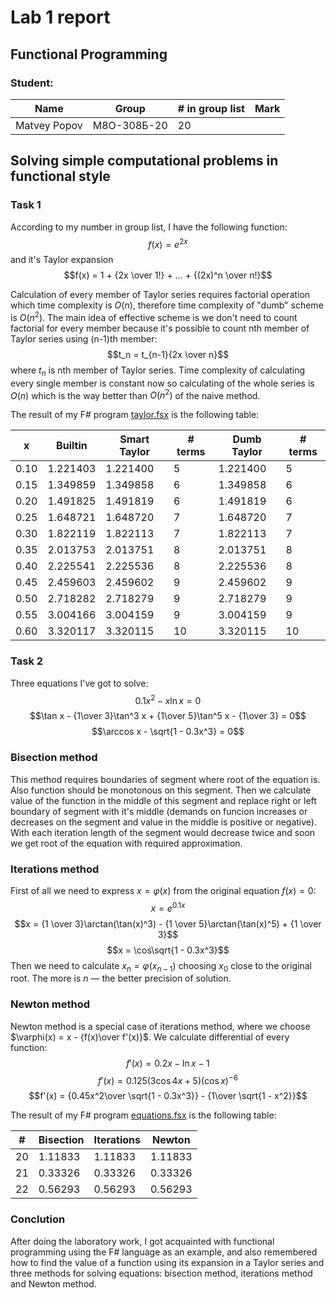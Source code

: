 # Lab 1 report

## Functional Programming

### Student: 
|Name        |Group      | # in group list |Mark|
|------------|-----------|-----------------|----|
|Matvey Popov|М8О-308Б-20| 20              |    |

## Solving simple computational problems in functional style

### Task 1

According to my number in group list, I have the following function:
$$f(x) = e^{2x}$$
and it's Taylor expansion
$$f(x) = 1 + {2x \over 1!} + … + {(2x)^n \over n!}$$

Calculation of every member of Taylor series requires factorial operation which 
time complexity is $O(n)$, therefore time complexity of "dumb" scheme is 
$O(n^2)$. The main idea of effective scheme is we don't need to count 
factorial for every member because it's possible to count nth member of Taylor 
series using (n-1)th member:
$$t_n = t_{n-1}{2x \over n}$$
where $t_n$ is nth member of Taylor series. Time complexity of calculating 
every single member is constant now so calculating of the whole series is 
$O(n)$ which is the way better than $O(n^2)$ of the naive method. 


The result of my F# program [taylor.fsx](https://github.com/MAILabs-Edu-2023/fp-lab1-papey08/blob/main/taylor.fsx)
is the following table:

| x    | Builtin  | Smart Taylor | # terms | Dumb Taylor | # terms |
|------|----------|--------------|---------|-------------|---------|
| 0.10 | 1.221403 | 1.221400     | 5       | 1.221400    | 5       |
| 0.15 | 1.349859 | 1.349858     | 6       | 1.349858    | 6       |
| 0.20 | 1.491825 | 1.491819     | 6       | 1.491819    | 6       |
| 0.25 | 1.648721 | 1.648720     | 7       | 1.648720    | 7       |
| 0.30 | 1.822119 | 1.822113     | 7       | 1.822113    | 7       |
| 0.35 | 2.013753 | 2.013751     | 8       | 2.013751    | 8       |
| 0.40 | 2.225541 | 2.225536     | 8       | 2.225536    | 8       |
| 0.45 | 2.459603 | 2.459602     | 9       | 2.459602    | 9       |
| 0.50 | 2.718282 | 2.718279     | 9       | 2.718279    | 9       |
| 0.55 | 3.004166 | 3.004159     | 9       | 3.004159    | 9       |
| 0.60 | 3.320117 | 3.320115     | 10      | 3.320115    | 10      |

### Task 2

Three equations I've got to solve:
$$0.1x^2 - x\ln x = 0$$
$$\tan x - {1\over 3}\tan^3 x + {1\over 5}\tan^5 x - {1\over 3} = 0$$
$$\arccos x - \sqrt{1 - 0.3x^3} = 0$$

### Bisection method

This method requires boundaries of segment where root of the equation is. Also 
function should be monotonous on this segment. Then we calculate value of the 
function in the middle of this segment and replace right or left boundary of 
segment with it's middle (demands on funcion increases or decreases on the 
segment and value in the middle is positive or negative). With each iteration 
length of the segment would decrease twice and soon we get root of the equation 
with required approximation.

### Iterations method

First of all we need to express $x = \varphi (x)$ from the original equation 
$f(x) = 0$:
$$x = e^{0.1x}$$
$$x = {1 \over 3}\arctan(\tan(x)^3) - {1 \over 5}\arctan(\tan(x)^5) + {1 \over 3}$$
$$x = \cos\sqrt{1 - 0.3x^3}$$
Then we need to calculate $x_n = \varphi(x_{n - 1})$ choosing $x_0$ close 
to the original root. The more is $n$ — the better precision of solution.

### Newton method

Newton method is a special case of iterations method, where we choose 
$\varphi(x) = x - {f(x)\over f'(x)}$. We calculate differential of 
every function:
$$f'(x) = 0.2x - \ln x - 1$$
$$f'(x) = 0.125(3\cos4x + 5)(\cos x)^{-6}$$
$$f'(x) = {0.45x^2\over \sqrt{1 - 0.3x^3}} - {1\over \sqrt{1 - x^2}}$$

The result of my F# program [equations.fsx](https://github.com/MAILabs-Edu-2023/fp-lab1-papey08/blob/main/equations.fsx)
is the following table:

|# |Bisection|Iterations|Newton |
|--|---------|----------|-------|
|20| 1.11833 | 1.11833  |1.11833|
|21| 0.33326 | 0.33326  |0.33326|
|22| 0.56293 | 0.56293  |0.56293|

### Conclution

After doing the laboratory work, I got acquainted with functional programming 
using the F# language as an example, and also remembered how to find the value 
of a function using its expansion in a Taylor series and three methods for 
solving equations: bisection method, iterations method and Newton method.
